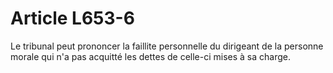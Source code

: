 # Article L653-6

Le tribunal peut prononcer la faillite personnelle du dirigeant de la personne morale qui n'a pas acquitté les dettes de celle-ci mises à sa charge.